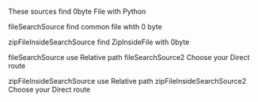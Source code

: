 These sources find 0byte File with Python

fileSearchSource  find common file whth 0 byte

zipFileInsideSearchSource find ZipInsideFile with 0byte 

fileSearchSource use Relative path
fileSearchSource2 Choose your Direct route


zipFileInsideSearchSource use Relative path
zipFileInsideSearchSource2 Choose your Direct route


